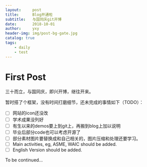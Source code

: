 ```yaml
---
layout:     post
title:      Blog开通啦
subtitle:   与国同庆git开博
date:       2018-10-01
author:     yxy
header-img: img/post-bg-gate.jpg
catalog: true
tags:
	- daily
	- test
---
```


# First Post

三十而立，与国同庆，即兴开博，继往开来。

暂时搭了个框架，没有时间打磨细节，还未完成的事情如下（TODO）：

- [ ] 网站的icon还没改
- [ ] 学术成果没列好
- [ ] 有生以来的demos要上到git上，再搬到blog上加以说明
- [ ] 毕业后部分code也可以考虑开源了
- [ ] 部分素材图片要替换成和自己相关的，图片压缩和处理还要学习。
- [ ] Main activities, eg, ASME, WAIC should be added.
- [ ] English Version should be added.

To be continued...